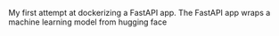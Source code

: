 My first attempt at dockerizing a FastAPI app. 
The FastAPI app wraps a machine learning model from hugging face
